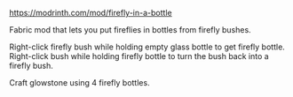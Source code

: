 https://modrinth.com/mod/firefly-in-a-bottle

Fabric mod that lets you put fireflies in bottles from firefly bushes.

Right-click firefly bush while holding empty glass bottle to get firefly bottle. Right-click bush while holding firefly bottle to turn the bush back into a firefly bush.

Craft glowstone using 4 firefly bottles.

